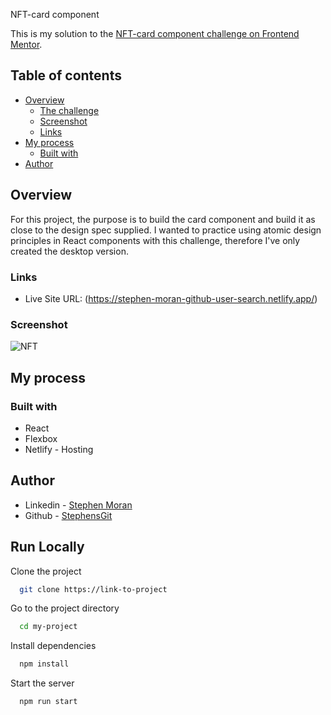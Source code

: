 NFT-card component

This is my solution to the [NFT-card component challenge on Frontend Mentor](https://www.frontendmentor.io/challenges/nft-preview-card-component-SbdUL_w0U).

## Table of contents

- [Overview](#overview)
  - [The challenge](#the-challenge)
  - [Screenshot](#screenshot)
  - [Links](#links)
- [My process](#my-process)
  - [Built with](#built-with)
- [Author](#author)


## Overview
For this project, the purpose is to build the card component and build it as close to the design spec supplied. I wanted to practice using atomic design principles in React components with this challenge, therefore I've only created the desktop version.


### Links

- Live Site URL: (https://stephen-moran-github-user-search.netlify.app/)


### Screenshot

![NFT](https://user-images.githubusercontent.com/45046901/147941387-587dd8f8-c97b-4138-ad7e-839b3e33c00c.png)


## My process


### Built with

- React
- Flexbox
- Netlify - Hosting


## Author

- Linkedin - [Stephen Moran](https://www.linkedin.com/in/stephen-moran-/)
- Github - [StephensGit](https://github.com/StephensGit)




## Run Locally

Clone the project

```bash
  git clone https://link-to-project
```

Go to the project directory

```bash
  cd my-project
```

Install dependencies

```bash
  npm install
```

Start the server

```bash
  npm run start
```

